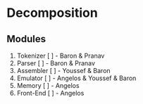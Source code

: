 Decomposition
=============

## Modules

1. Tokenizer [ ]  -  Baron & Pranav
2. Parser [ ]  -  Baron & Pranav
3. Assembler [ ]  -  Youssef & Baron
4. Emulator [ ]  -  Angelos & Youssef & Baron
5. Memory [ ]  -  Angelos
6. Front-End [ ]  -  Angelos
